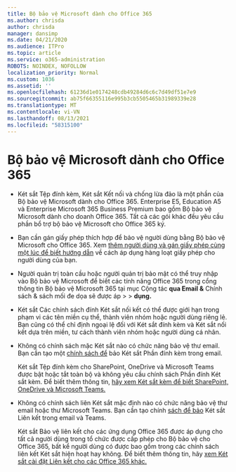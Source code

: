```yaml
---
title: Bộ bảo vệ Microsoft dành cho Office 365
ms.author: chrisda
author: chrisda
manager: dansimp
ms.date: 04/21/2020
ms.audience: ITPro
ms.topic: article
ms.service: o365-administration
ROBOTS: NOINDEX, NOFOLLOW
localization_priority: Normal
ms.custom: 1036
ms.assetid: ''
ms.openlocfilehash: 61236d1e0174248cdb49284d6c6c7d49df51e7e9
ms.sourcegitcommit: ab75f66355116e995b3cb5505465b31989339e28
ms.translationtype: MT
ms.contentlocale: vi-VN
ms.lasthandoff: 08/13/2021
ms.locfileid: "58315100"
---
```

# <a name="microsoft-defender-for-office-365"></a>Bộ bảo vệ Microsoft dành cho Office 365

- Két sắt Tệp đính kèm, Két sắt Kết nối và chống lừa đảo là một phần của Bộ bảo vệ Microsoft dành cho Office 365. Enterprise E5, Education A5 và Enterprise Microsoft 365 Business Premium bao gồm Bộ bảo vệ Microsoft dành cho doanh Office 365. Tất cả các gói khác đều yêu cầu phần bổ trợ bộ bảo vệ Microsoft cho Office 365 ký.

- Bạn cần gán giấy phép thích hợp để bảo vệ người dùng bằng Bộ bảo vệ Microsoft cho Office 365. Xem [thêm người dùng và gán giấy phép cùng một lúc để biết hướng dẫn](https://docs.microsoft.com/microsoft-365/admin/add-users/add-users) về cách áp dụng hàng loạt giấy phép cho người dùng của bạn.

- Người quản trị toàn cầu hoặc người quản trị bảo mật có thể truy nhập vào Bộ bảo vệ Microsoft để biết các tính năng Office 365 trong cổng thông tin Bộ bảo vệ Microsoft 365 tại mục Cộng tác **qua Email &** Chính sách & sách mối đe dọa sẽ được áp \>  \> **dụng.**

- Két sắt Các chính sách đính Két sắt nối kết có thể được giới hạn trong phạm vi các tên miền cụ thể, thành viên nhóm hoặc người dùng riêng lẻ. Bạn cũng có thể chỉ định ngoại lệ đối với Két sắt đính kèm và Két sắt nối kết dựa trên miền, tư cách thành viên nhóm hoặc người dùng cá nhân.

- Không có chính sách mặc Két sắt nào có chức năng bảo vệ thư email. Bạn cần tạo một [chính sách để](https://docs.microsoft.com/microsoft-365/security/office-365-security/set-up-safe-attachments-policies) bảo Két sắt Phần đính kèm trong email.

  Két sắt Tệp đính kèm cho SharePoint, OneDrive và Microsoft Teams được bật hoặc tắt toàn bộ và không yêu cầu chính sách Phần đính Két sắt kèm. Để biết thêm thông tin, [hãy xem Két sắt kèm để biết SharePoint, OneDrive và Microsoft Teams.](https://docs.microsoft.com/microsoft-365/security/office-365-security/mdo-for-spo-odb-and-teams)

- Không có chính sách liên Két sắt mặc định nào có chức năng bảo vệ thư email hoặc thư Microsoft Teams. Bạn cần tạo chính [sách để bảo](https://docs.microsoft.com/microsoft-365/security/office-365-security/set-up-safe-links-policies) Két sắt Liên kết trong email và Teams.

  Két sắt Bảo vệ liên kết cho các ứng dụng Office 365 được áp dụng cho tất cả người dùng trong tổ chức được cấp phép cho Bộ bảo vệ cho Office 365, bất kể người dùng có được bao gồm trong các chính sách liên kết Két sắt hiện hoạt hay không. Để biết thêm thông tin, hãy [xem Két sắt cài đặt Liên kết cho các Office 365 khác.](https://docs.microsoft.com/microsoft-365/security/office-365-security/safe-links#safe-links-settings-for-office-365-apps)
